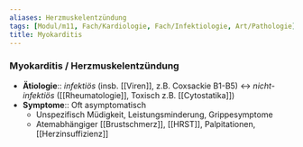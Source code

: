 ```yaml
---
aliases: Herzmuskelentzündung
tags: [Modul/m11, Fach/Kardiologie, Fach/Infektiologie, Art/Pathologie]
title: Myokarditis
---
```

### Myokarditis / Herzmuskelentzündung
- **Ätiologie**:: *infektiös* (insb. [[Viren]], z.B. Coxsackie B1-B5) ↔ *nicht-infektiös* ([[Rheumatologie]], Toxisch z.B. [[Cytostatika]])
- **Symptome**:: Oft asymptomatisch
	- Unspezifisch Müdigkeit, Leistungsminderung, Grippesymptome
	- Atemabhängiger [[Brustschmerz]], [[HRST]], Palpitationen, [[Herzinsuffizienz]]